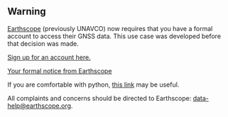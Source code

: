 ## Warning

[Earthscope](https://www.earthscope.org) (previously UNAVCO) now requires that you have a formal account
to access their GNSS data. This use case was developed before that decision was made.

[Sign up for an account here.](https://data-idm.unavco.org/user/profile/login)


[Your formal notice from Earthscope](https://www.unavco.org/data/gps-gnss/file-server/file-server-transition-notice.html)

If you are comfortable with python, [this link](https://gitlab.com/earthscope/public/earthscope-cli) may be useful.


All complaints and concerns should be directed to Earthscope: data-help@earthscope.org.
